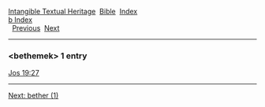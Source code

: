 [Intangible Textual Heritage](../../index)  [Bible](../index) 
[Index](index)   
[b Index](_b_)  
  [Previous](c01356)  [Next](c01358) 

------------------------------------------------------------------------

### &lt;bethemek&gt; 1 entry

[Jos 19:27](../kjv/jos019.htm#027)  

------------------------------------------------------------------------

[Next: bether (1)](c01358)
